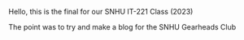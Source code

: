 Hello, this is the final for our SNHU IT-221 Class (2023)

The point was to try and make a blog for the SNHU Gearheads Club
